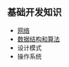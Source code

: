 ## 基础开发知识

- [网络](net/README.md)
- [数据结构和算法](./data_struct_and_algorithm/readme.md)
- 设计模式
- 操作系统
  